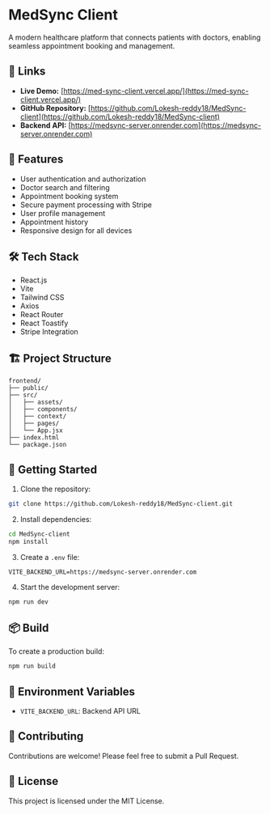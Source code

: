 # MedSync Client

A modern healthcare platform that connects patients with doctors, enabling seamless appointment booking and management.

## 🔗 Links

- **Live Demo:** [https://med-sync-client.vercel.app/](https://med-sync-client.vercel.app/)
- **GitHub Repository:** [https://github.com/Lokesh-reddy18/MedSync-client](https://github.com/Lokesh-reddy18/MedSync-client)
- **Backend API:** [https://medsync-server.onrender.com](https://medsync-server.onrender.com)

## 🚀 Features

- User authentication and authorization
- Doctor search and filtering
- Appointment booking system
- Secure payment processing with Stripe
- User profile management
- Appointment history
- Responsive design for all devices

## 🛠️ Tech Stack

- React.js
- Vite
- Tailwind CSS
- Axios
- React Router
- React Toastify
- Stripe Integration

## 🏗️ Project Structure

```
frontend/
├── public/
├── src/
│   ├── assets/
│   ├── components/
│   ├── context/
│   ├── pages/
│   └── App.jsx
├── index.html
└── package.json
```

## 🚀 Getting Started

1. Clone the repository:
```bash
git clone https://github.com/Lokesh-reddy18/MedSync-client.git
```

2. Install dependencies:
```bash
cd MedSync-client
npm install
```

3. Create a `.env` file:
```
VITE_BACKEND_URL=https://medsync-server.onrender.com
```

4. Start the development server:
```bash
npm run dev
```

## 📦 Build

To create a production build:
```bash
npm run build
```

## 🔧 Environment Variables

- `VITE_BACKEND_URL`: Backend API URL

## 🤝 Contributing

Contributions are welcome! Please feel free to submit a Pull Request.

## 📝 License

This project is licensed under the MIT License.
